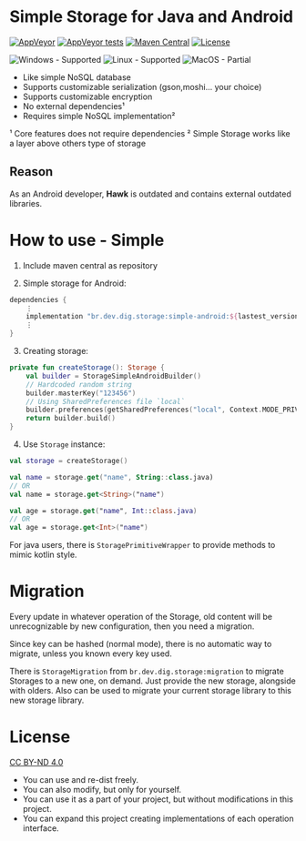Simple Storage for Java and Android
==================================
[![AppVeyor](https://img.shields.io/appveyor/build/DIG-/simple-storage/main?logo=appveyor&logoColor=dddddd)](https://ci.appveyor.com/project/DIG-/simple-storage/branch/main)
[![AppVeyor tests](https://img.shields.io/appveyor/tests/DIG-/simple-storage/main?logo=appveyor&logoColor=dddddd)](https://ci.appveyor.com/project/DIG-/simple-storage/branch/main)
[![Maven Central](https://img.shields.io/maven-central/v/br.dev.dig.storage/core?label=maven)](https://central.sonatype.com/search?q=br.dev.dig.storage)
[![License](https://img.shields.io/static/v1?label=license&message=CC%20BY-ND%204.0&color=blue)](https://creativecommons.org/licenses/by-nd/4.0/)

![Windows - Supported](https://img.shields.io/badge/windows-supported-success?logo=windows&logoColor=dddddd)
![Linux - Supported](https://img.shields.io/badge/linux-supported-success?logo=linux&logoColor=dddddd)
![MacOS - Partial](https://img.shields.io/badge/macos-partial-orange?logo=apple&logoColor=dddddd)

- Like simple NoSQL database
- Supports customizable serialization (gson,moshi... your choice)
- Supports customizable encryption
- No external dependencies¹
- Requires simple NoSQL implementation²

 ¹ Core features does not require dependencies
 ² Simple Storage works like a layer above others type of storage

Reason
------
As an Android developer, **Hawk** is outdated and contains external outdated libraries.

How to use - Simple
===================
1. Include maven central as repository

2. Simple storage for Android:
```groovy
dependencies {
    ⋮
    implementation "br.dev.dig.storage:simple-android:${lastest_version}"
    ⋮
}

```
3. Creating storage:
```kotlin
private fun createStorage(): Storage {
    val builder = StorageSimpleAndroidBuilder()
    // Hardcoded random string
    builder.masterKey("123456") 
    // Using SharedPreferences file `local`
    builder.preferences(getSharedPreferences("local", Context.MODE_PRIVATE))
    return builder.build()
}
```
4. Use `Storage` instance:
```kotlin
val storage = createStorage()

val name = storage.get("name", String::class.java)
// OR
val name = storage.get<String>("name")

val age = storage.get("name", Int::class.java)
// OR
val age = storage.get<Int>("name")
```

For java users, there is `StoragePrimitiveWrapper` to provide methods to mimic kotlin style.

Migration
=========
Every update in whatever operation of the Storage, old content will be unrecognizable by new configuration, then you need a migration.

Since key can be hashed (normal mode), there is no automatic way to migrate, unless you known every key used.

There is `StorageMigration` from `br.dev.dig.storage:migration` to migrate Storages to a new one, on demand. Just provide the new storage, alongside with olders. Also can be used to migrate your current storage library to this new storage library.

License
=======
[CC BY-ND 4.0](https://creativecommons.org/licenses/by-nd/4.0/)
- You can use and re-dist freely.
- You can also modify, but only for yourself.
- You can use it as a part of your project, but without modifications in this project.
- You can expand this project creating implementations of each operation interface.